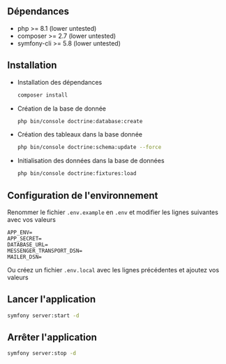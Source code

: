 ## Dépendances

- php >= 8.1 (lower untested)
- composer >= 2.7 (lower untested)
- symfony-cli >= 5.8 (lower untested)

## Installation

- Installation des dépendances
    ```sh
    composer install
    ```

- Création de la base de donnée
    ```sh
    php bin/console doctrine:database:create
    ```

- Création des tableaux dans la base donnée
    ```sh
    php bin/console doctrine:schema:update --force
    ```

- Initialisation des données dans la base de données
    ```sh
    php bin/console doctrine:fixtures:load
    ```

## Configuration de l'environnement

Renommer le fichier `.env.example` en `.env` et modifier les lignes suivantes avec vos valeurs

```
APP_ENV=
APP_SECRET=
DATABASE_URL=
MESSENGER_TRANSPORT_DSN=
MAILER_DSN=
```

Ou créez un fichier `.env.local` avec les lignes précédentes et ajoutez vos valeurs

## Lancer l'application

```sh
symfony server:start -d
```

## Arrêter l'application

```sh
symfony server:stop -d
```